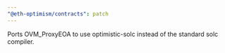 ```yaml
---
"@eth-optimism/contracts": patch
---
```


Ports OVM_ProxyEOA to use optimistic-solc instead of the standard solc compiler.
